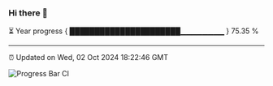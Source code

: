 ### Hi there 👋

⏳ Year progress { ██████████████████████▁▁▁▁▁▁▁▁ } 75.35 %

---

⏰ Updated on Wed, 02 Oct 2024 18:22:46 GMT

![Progress Bar CI](https://github.com/liununu/liununu/workflows/Progress%20Bar%20CI/badge.svg)
